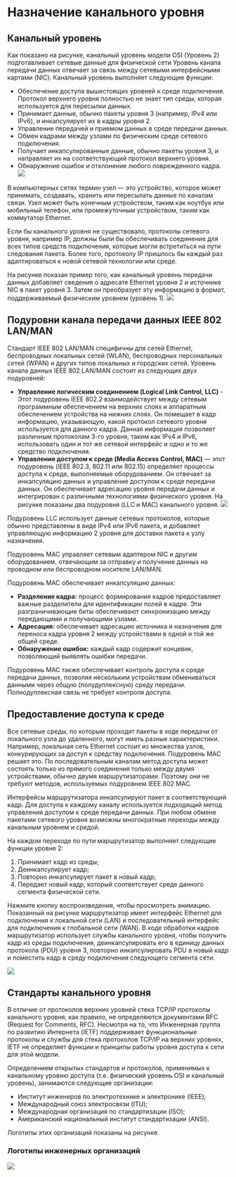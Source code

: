 # Назначение канального уровня

<!-- 6.1.1 -->

## Канальный уровень

Как показано на рисунке, канальный уровень модели OSI (Уровень 2) подготавливает сетевые данные для физической сети Уровень канала передачи данных отвечает за связь между сетевыми интерфейсными картами (NIC). Канальный уровень выполняет следующие функции:

* Обеспечение доступа вышестоящих уровней к среде подключения. Протокол верхнего уровня полностью не знает тип среды, которая используется для пересылки данных.
* Принимает данные, обычно пакеты уровня 3 (например, IPv4 или IPv6), и инкапсулирует их в кадры уровня 2.
* Управление передачей и приемом данных в среде передачи данных.
* Обмен кадрами между узлами по физическим среде сетевого подключения.
* Получает инкапсулированные данные, обычно пакеты уровня 3, и направляет их на соответствующий протокол верхнего уровня.
* Обнаружение ошибок и отклонение любого поврежденного кадра.
![](./assets/6.1.1-1.png)
<!-- /courses/itn-dl/aeed0790-34fa-11eb-ad9a-f74babed41a6/af20e8d0-34fa-11eb-ad9a-f74babed41a6/assets/2ded8551-1c25-11ea-81a0-ffc2c49b96bc.svg -->

В компьютерных сетях термин узел — это устройство, которое может принимать, создавать, хранить или пересылать данные по каналам связи. Узел может быть конечным устройством, таким как ноутбук или мобильный телефон, или промежуточным устройством, таким как коммутатор Ethernet.

Если бы канального уровня не существовало, протоколы сетевого уровня, например IP, должны были бы обеспечивать соединение для всех типов средств подключения, которые могли встретиться на пути следования пакета. Более того, протоколу IP пришлось бы каждый раз адаптироваться к новой сетевой технологии или среде.

На рисунке показан пример того, как канальный уровень передачи данных добавляет сведения о адресате Ethernet уровня 2 и источнике NIC в пакет уровня 3. Затем он преобразует эту информацию в формат, поддерживаемый физическим уровнем (уровень 1).
![](./assets/6.1.1-2.png)
<!-- /courses/itn-dl/aeed0790-34fa-11eb-ad9a-f74babed41a6/af20e8d0-34fa-11eb-ad9a-f74babed41a6/assets/2dedfa81-1c25-11ea-81a0-ffc2c49b96bc.svg -->

<!-- 6.1.2 -->

## Подуровни канала передачи данных IEEE 802 LAN/MAN

Стандарт IEEE 802 LAN/MAN специфичны для сетей Ethernet, беспроводных локальных сетей (WLAN), беспроводных персональных сетей (WPAN) и других типов локальных и городских сетей. Уровень канала данных IEEE 802 LAN/MAN состоит из следующих двух подуровней:

* **Управление логическим соединением (Logical Link Control, LLC)** - Этот подуровень IEEE 802.2 взаимодействует между сетевым программным обеспечением на верхних слоях и аппаратным обеспечением устройства на нижних слоях. Он помещает в кадр информацию, указывающую, какой протокол сетевого уровня используется для данного кадра. Данная информация позволяет различным протоколам 3-го уровня, таким как IPv4 и IPv6, использовать один и тот же сетевой интерфейс и одно и то же средство подключения.
* **Управление доступом к среде (Media Access Control, MAC)** — этот подуровень (IEEE 802.3, 802.11 или 802.15) определяет процессы доступа к среде, выполняемые оборудованием. Он отвечает за инкапсуляцию данных и управление доступом к среде передачи данных. Он обеспечивает адресацию уровня передачи данных и интегрирован с различными технологиями физического уровня.
На рисунке показаны два подуровня (LLC и MAC) канального уровня.
![](./assets/6.1.2.png)
<!-- /courses/itn-dl/aeed0790-34fa-11eb-ad9a-f74babed41a6/af20e8d0-34fa-11eb-ad9a-f74babed41a6/assets/2deebdd0-1c25-11ea-81a0-ffc2c49b96bc.svg -->

Подуровень LLC использует данные сетевых протоколов, которые обычно представлены в виде IPv4 или IPv6 пакета, и добавляет управляющую информацию 2 уровня для доставки пакета к узлу назначения.

Подуровень MAC управляет сетевым адаптером NIC и другим оборудованием, отвечающим за отправку и получение данных на проводном или беспроводном носителе LAN/MAN.

Подуровень MAC обеспечивает инкапсуляцию данных:

* **Разделение кадра:** процесс формирования кадров предоставляет важные разделители для идентификации полей в кадре. Эти разграничивающие биты обеспечивают синхронизацию между передающими и получающими узлами.
* **Адресация:** обеспечивает адресацию источника и назначения для переноса кадра уровня 2 между устройствами в одной и той же общей среде.
* **Обнаружение ошибок:** каждый кадр содержит концевик, позволяющий выявлять ошибки передачи.


Подуровень MAC также обеспечивает контроль доступа к среде передачи данных, позволяя нескольким устройствам обмениваться данными через общую (полудуплексную) среду передачи. Полнодуплексная связь не требует контроля доступа.

<!-- 6.1.3 -->
## Предоставление доступа к среде
Все сетевые среды, по которым проходят пакеты в ходе передачи от локального узла до удаленного, могут иметь разные характеристики. Например, локальная сеть Ethernet состоит из множества узлов, конкурирующих за доступ к средству подключения. Подуровень MAC решает это. По последовательным каналам метод доступа может состоять только из прямого соединения только между двумя устройствами, обычно двумя маршрутизаторами. Поэтому они не требуют методов, используемых подуровнем IEEE 802 MAC.

Интерфейсы маршрутизатора инкапсулируют пакет в соответствующий кадр. Для доступа к каждому каналу используется подходящий метод управления доступом к среде передачи данных. При любом обмене пакетами сетевого уровня возможны многократные переходы между канальным уровнем и средой.

На каждом переходе по пути маршрутизатор выполняет следующие функции уровня 2:

1. Принимает кадр из среды;
2. Деинкапсулирует кадр;
3. Повторно инкапсулирует пакет в новый кадр;
4. Передает новый кадр, который соответствует среде данного сегмента физической сети.

Нажмите кнопку воспроизведения, чтобы просмотреть анимацию. Показанный на рисунке маршрутизатор имеет интерфейс Ethernet для подключения к локальной сети (LAN) и последовательный интерфейс для подключения к глобальной сети (WAN). В ходе обработки кадров маршрутизатор использует службы канального уровня, чтобы получить кадр из среды подключения, деинкапсулировать его в единицу данных протокола (PDU) уровня 3, повторно инкапсулировать PDU в новый кадр и поместить кадр в среду подключения следующего сегмента сети.

![](./assets/6.1.3.gif)

<!-- 6.1.4 -->

## Стандарты канального уровня

В отличие от протоколов верхних уровней стека TCP/IP протоколы канального уровня, как правило, не определяются документами RFC (Request for Comments, RFC). Несмотря на то, что Инженерная группа по развитию Интернета (IETF) поддерживает функциональные протоколы и службы для стека протоколов TCP/IP на верхних уровнях, IETF не определяет функции и принципы работы уровня доступа к сети для этой модели.

Определением открытых стандартов и протоколов, применимых к канальному уровню доступа (т.е. физический уровень OSI и канальный уровень), занимаются следующие организации:

* Институт инженеров по электротехнике и электронике (IEEE);
* Международный союз электросвязи (ITU);
* Международная организация по стандартизации (ISO);
* Американский национальный институт стандартизации (ANSI).

Логотипы этих организаций показаны на рисунке.

### Логотипы инженерных организаций
![](./assets/6.1.4.png)
<!-- /courses/itn-dl/aeed0790-34fa-11eb-ad9a-f74babed41a6/af20e8d0-34fa-11eb-ad9a-f74babed41a6/assets/2deff656-1c25-11ea-81a0-ffc2c49b96bc.svg -->
